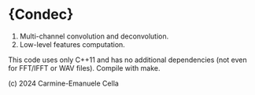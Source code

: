 # {Condec}

1. Multi-channel convolution and deconvolution. 
2. Low-level features computation.


This code uses only C++11 and has no additional dependencies (not even for FFT/IFFT or WAV files). Compile with make.


(c) 2024 Carmine-Emanuele Cella

